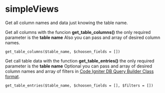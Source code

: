 simpleViews
===========
Get all column names and data just knowing the table name.

Get all columns with the funcion **get_table_columns()** the only required parameter is the __table name__
Also you can pass and array of desired column names.

```
get_table_columns($table_name, $choosen_fields = [])
```

Get call table data with the function **get_table_entries()** the only required parameter is the __table name__
Optional you can pass and array of desired column names and array of filters in [Code Igniter DB Query Builder Class format](https://www.codeigniter.com/userguide3/database/query_builder.html).

```
get_table_entries($table_name, $choosen_fields = [], $filters = [])
```

